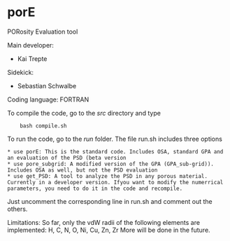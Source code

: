 # porE
PORosity Evaluation tool  

Main developer: 

* Kai Trepte 

Sidekick:  

* Sebastian Schwalbe 

Coding language: FORTRAN   

To compile the code, go to the *src* directory and type

        bash compile.sh

To run the code, go to the *run* folder. The file run.sh includes three options

	* use porE: This is the standard code. Includes OSA, standard GPA and an evaluation of the PSD (beta version
	* use pore_subgrid: A modified version of the GPA (GPA_sub-grid)). Includes OSA as well, but not the PSD evaluation
	* use get_PSD: A tool to analyze the PSD in any porous material. Currently in a developer version. Ifyou want to modify the numerrical parameters, you need to do it in the code and recompile.

Just uncomment the corresponding line in run.sh and comment out the others.


Limitations: So far, only the vdW radii of the following elements are implemented: H, C, N, O, Ni, Cu, Zn, Zr
More will be done in the future.
